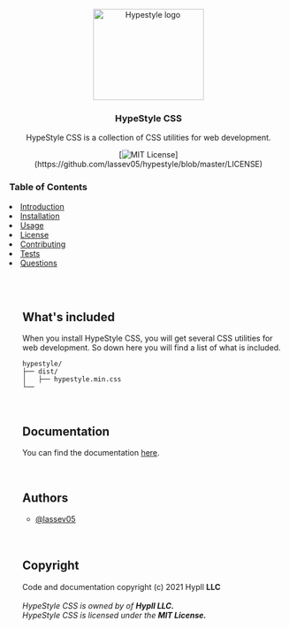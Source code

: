 <p align="center">
  <a href="https://hypestyle.netlify.app">
    <img src="https://hypestyle.netlify.app/img/icon.png" alt="Hypestyle logo" width="200" height="165">
  </a>
</p>

<h3 align="center">HypeStyle CSS</h3>

<p align="center">
  HypeStyle CSS is a collection of CSS utilities for web development.
  <br>

<div align="center">

[![MIT License](https://img.shields.io/apm/l/atomic-design-ui.svg?)](https://github.com/lassev05/hypestyle/blob/master/LICENSE)

</div>

### Table of Contents

<li>
    <a href="">Introduction</a> 
    
</li>
<li>
    <a href="">Installation</a>
</li>
<li>
    <a href="">Usage</a>
</li>
<li>
    <a href="">License</a>
</li>
<li>
    <a href="">Contributing</a>
</li>
<li>
    <a href="">Tests</a>
</li>
<li>
    <a href="">Questions</a>
</li>

<ul>

<br>
<br>

## What's included

When you install HypeStyle CSS, you will get several CSS utilities for web development. So down here you will find a list of what is included.

```text
hypestyle/
├── dist/
│   ├── hypestyle.min.css
└──
```

<br>

## Documentation

You can find the documentation [here](https://hypestyle.netlify.app/docs/).

<br>

## Authors

- [@lassev05](https://www.github.com/lassev05)

<br>
<br>

## Copyright

Code and documentation copyright (c) 2021 Hypll <strong>LLC</strong>
<br>
<br>
<em>HypeStyle CSS is owned by of <strong>Hypll LLC.</strong> <em>
<br>
<em>HypeStyle CSS is licensed under the <strong>MIT License.</strong></em>
